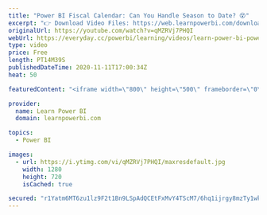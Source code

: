 ```yaml
---
title: "Power BI Fiscal Calendar: Can You Handle Season to Date? 😵"
excerpt: "👉 Download Video Files: https://web.learnpowerbi.com/download/ 👉 LINKS MENTIONED IN VIDEO: ➔ Thought Process: The Missing Step in Learning Power BI https://youtu.be/X0-MKaMxUdM ➔ Ultimate Calendar Playlist: https://www.youtube.com/watch?v=BtYn1hfdSAM&list=PL7GQQXV5Z8eczWqKFMDVoHMjTcpH3tgZm ➔ Thanks"
originalUrl: https://youtube.com/watch?v=qMZRVj7PHQI
webUrl: https://everyday.cc/powerbi/learning/videos/learn-power-bi-power-bi-fiscal-calendar-can-you-handle-season-to-date-/
type: video
price: Free
length: PT14M39S
publishedDateTime: 2020-11-11T17:00:34Z
heat: 50

featuredContent: "<iframe width=\"800\" height=\"500\" frameborder=\"0\" src=\"https://www.youtube.com/embed/qMZRVj7PHQI\" allow=\"accelerometer; autoplay; encrypted-media; gyroscope; picture-in-picture\" allowfullscreen></iframe>"

provider:
  name: Learn Power BI
  domain: learnpowerbi.com

topics:
  - Power BI

images:
  - url: https://i.ytimg.com/vi/qMZRVj7PHQI/maxresdefault.jpg
    width: 1280
    height: 720
    isCached: true

secured: "r1Yatm6MT6zu1lz9F2t1Bn9LSpAdQCEtFxMvY4TScM7/6hq1ijrgy8mzTy1wkPZjahD1ByB2w80SVOMNHtU4ImFith0bQhTDDuP/IkdtrhxkmJJszlhOrVb1UhgaquX5Q2jy3iNSzFirIrNz9AB8/J4n4nT9bKDVrdFPW/6i19UXd7YWBUByEcilySaU2F8GzcN+I6hXevFxEiN5EcmjRpEVz1vpJSIj2d0YEi6yWWszxWlZL6taOpqB/nFwgRPMWAsCgIwk54n9mIYj5M8XeUOHhoVuZfnJ5KQTdcL4NUW8jr/VXcOzov+QWN2MuGYRj0N7iDIfsyGkxtOgqB4lWFQSJg67QiBD6Gu93S3uM2GMMK+ujkWB3WxW1Zm0VcWXlzQ4LaiRpx18afgy5Pv/tftPS82y0Fn1M7eAWI0Fh4k=;/LEAu7oz97HwUfq9Y5x1cw=="
---
```


